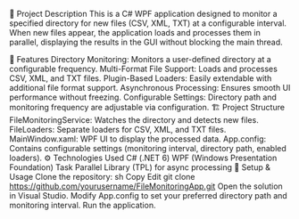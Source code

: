 📌 Project Description
This is a C# WPF application designed to monitor a specified directory for new files (CSV, XML, TXT) at a configurable interval. When new files appear, the application loads and processes them in parallel, displaying the results in the GUI without blocking the main thread.

🚀 Features
Directory Monitoring: Monitors a user-defined directory at a configurable frequency.
Multi-Format File Support: Loads and processes CSV, XML, and TXT files.
Plugin-Based Loaders: Easily extendable with additional file format support.
Asynchronous Processing: Ensures smooth UI performance without freezing.
Configurable Settings: Directory path and monitoring frequency are adjustable via configuration.
🏗 Project Structure
FileMonitoringService: Watches the directory and detects new files.
FileLoaders: Separate loaders for CSV, XML, and TXT files.
MainWindow.xaml: WPF UI to display the processed data.
App.config: Contains configurable settings (monitoring interval, directory path, enabled loaders).
⚙ Technologies Used
C# (.NET 6)
WPF (Windows Presentation Foundation)
Task Parallel Library (TPL) for async processing
📂 Setup & Usage
Clone the repository:
sh
Copy
Edit
git clone https://github.com/yourusername/FileMonitoringApp.git
Open the solution in Visual Studio.
Modify App.config to set your preferred directory path and monitoring interval.
Run the application.

